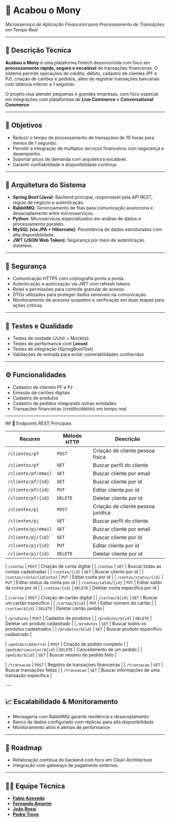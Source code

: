 # 💸 Acabou o Mony  
*Microsserviço de Aplicação Financeira para Processamento de Transações em Tempo Real*

---

## 📘 Descrição Técnica

**Acabou o Mony** é uma plataforma fintech desenvolvida com foco em **processamento rápido, seguro e escalável** de transações financeiras. O sistema permite operações de crédito, débito, cadastro de clientes (PF e PJ), criação de cartões e pedidos, além de registrar transações bancárias com latência inferior a 1 segundo.

O projeto visa atender pequenas e grandes empresas, com foco especial em integrações com plataformas de **Live Commerce** e **Conversational Commerce**.

---

## 🎯 Objetivos

- Reduzir o tempo de processamento de transações de 10 horas para menos de 1 segundo.
- Permitir a integração de múltiplos serviços financeiros com segurança e desempenho.
- Suportar picos de demanda com arquitetura escalável.
- Garantir confiabilidade e disponibilidade contínua.

---

## 📐 Arquitetura do Sistema

- **Spring Boot (Java)**: Backend principal, responsável pela API REST, regras de negócio e autenticação.
- **RabbitMQ**: Gerenciamento de filas para comunicação assíncrona e desacoplamento entre microsserviços.
- **Python**: Microserviços especializados em análise de dados e processamento paralelo.
- **MySQL (via JPA + Hibernate)**: Persistência de dados estruturados com alta disponibilidade.
- **JWT (JSON Web Token)**: Segurança por meio de autenticação stateless.

---

## 🔐 Segurança

- Comunicação HTTPS com criptografia ponta a ponta.
- Autenticação e autorização via JWT com refresh tokens.
- Roles e permissões para controle granular de acesso.
- DTOs utilizados para proteger dados sensíveis na comunicação.
- Monitoramento de acessos suspeitos e verificação em duas etapas para ações críticas.

---

## 🧪 Testes e Qualidade

- Testes de unidade (JUnit + Mockito)
- Testes de performance com **Locust**
- Testes de integração (SpringBootTest)
- Validações de entrada para evitar vulnerabilidades conhecidas

---

## ⚙️ Funcionalidades

- Cadastro de clientes PF e PJ
- Emissão de cartões digitais
- Cadastro de produtos
- Cadastro de pedidos integrando outras entidades
- Transações financeiras (crédito/débito) em tempo real

---
<div style= "align=center">
## 📡 Endpoints REST Principais

| **Recurso** | **Método HTTP** | **Descrição** |
|------------|----------------|-----------------------------|
| `/clientes/pf` | `POST` | Criação de cliente pessoa física |
| `/clientes/pf` | `GET` | Buscar perfil do cliente |
| `/cliente/pf/email` | `GET` | Buscar cliente por email |
| `/cliente/pf/{id}` | `GET` | Buscar cliente por id |
| `/cliente/pf/{id}` | `PUT` | Editar cliente por id |
| `/cliente/pf/{id}` | `DELETE` | Deletar cliente por id |
| `/clientes/pj` | `POST` | Criação de cliente pessoa jurídica |
| `/clientes/pj` | `GET` | Buscar perfil do cliente |
| `/cliente/pj/email` | `GET` | Buscar cliente por email |
| `/cliente/pj/{id}` | `GET` | Buscar cliente por id |
| `/cliente/pj/{id}` | `PUT` | Editar cliente por id |
| `/cliente/pj/{id}` | `DELETE` | Deletar cliente por id |

| `/contas` | `POST` | Criação de conta digital |
| `/contas` | `GET` | Buscar todas as contas cadastradas |
| `/contas/{id}` | `GET` | Buscar cliente por id |
| `/contas/conta/{idConta}` | `PUT` | Editar conta por id |
| `/contas/status/{id}` | `PUT` | Editar status da conta por id |
| `/contas/saldo/{id}` | `PUT` | Editar saldo da conta por id |
| `/contas/{id}` | `DELETE` | Deletar conta específica por id |

| `/cartao` | `POST` | Criação de cartão digital |
| `/cartao/${id}` | `GET` | Buscar um cartão específico |
| `/cartao/${id}` | `PUT` | Editar número do cartão |
| `/cartao/${id}` | `DELETE` | Deletar cartão pedido |

| `/produtos` | `POST` | Cadastro de produtos |
| `/produtos/${id}` | `DELETE` | Deletar um produto cadastrado |
| `/produtos` | `GET` | Buscar todos os produtos cadastrados |
| `/produtos/${id}` | `GET` | Buscar produto específico cadastrado |

| `/pedido/cadastrar` | `POST` | Criação de pedido completo |
| `/pedido/cancelar/${id}` | `DELETE` | Cancelamento de um pedido |
| `/pedido/${id}` | `GET` | Buscar resumo do pedido feito |

| `/transacao` | `POST` | Registro de transações financeiras |
| `/transacao` | `GET` | Buscar transações feitas |
| `/transacao` | `GET` | Buscar informações de uma transação específica |
</div>
---

## 📈 Escalabilidade & Monitoramento

- Mensageria com RabbitMQ garante resiliência e desacoplamento
- Banco de dados configurado com réplicas para alta disponibilidade
- Monitoramento ativo e alertas de performance

---

## 🧠 Roadmap

- Refatoração contínua do backend com foco em Clean Architecture
- Integração com gateways de pagamento externos

---

## 👨‍💻 Equipe Técnica

- [**Fabio Azevedo**](https://github.com/FabioPojects) 
- [**Fernando Amorim**](https://github.com/FernandoAmoriim) 
- [**João Rossi**](https://github.com/JoaoRossii)
- [**Pedro Trovo**](https://github.com/PedroTrovoSouza)
